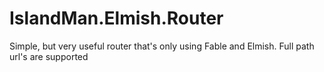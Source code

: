 # IslandMan.Elmish.Router
Simple, but very useful router that's only using Fable and Elmish. Full path url's are supported
